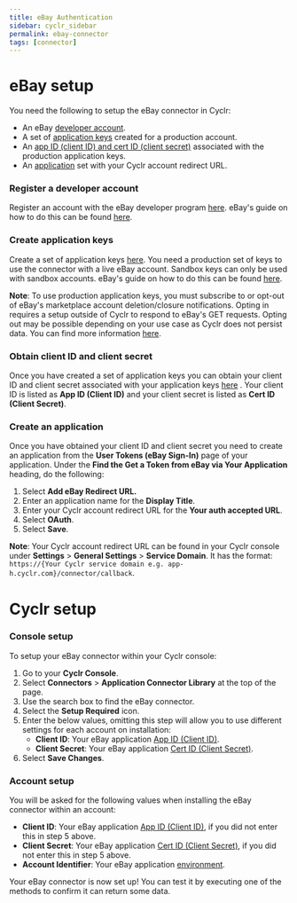 ```yaml
---
title: eBay Authentication
sidebar: cyclr_sidebar
permalink: ebay-connector
tags: [connector]
---
```


<a name="ebay-setup"></a>

# eBay setup

You need the following to setup the eBay connector in Cyclr:

-   An eBay [developer account](#register-a-developer-account).
-   A set of [application keys](#create-application-keys) created for a production account.
-   An [app ID (client ID) and cert ID (client secret)](#get-a-client-id-and-client-secret) associated with the production application keys.
-   An [application](#create-an-application) set with your Cyclr account redirect URL.

<a name="register-a-developer-account"></a>

### Register a developer account

Register an account with the eBay developer program [here](https://developer.ebay.com/). eBay's guide on how to do this can be found [here](https://developer.ebay.com/api-docs/static/gs_join-the-ebay-developers-program.html).

<a name="create-application-keys"></a>

### Create application keys

Create a set of application keys [here](https://developer.ebay.com/my/keys). You need a production set of keys to use the connector with a live eBay account. Sandbox keys can only be used with sandbox accounts. eBay's guide on how to do this can be found [here](https://developer.ebay.com/api-docs/static/gs_create-the-ebay-api-keysets.html).

**Note**: To use production application keys, you must subscribe to or opt-out of eBay's marketplace account deletion/closure notifications. Opting in requires a setup outside of Cyclr to respond to eBay's GET requests. Opting out may be possible depending on your use case as Cyclr does not persist data. You can find more information [here](https://developer.ebay.com/marketplace-account-deletion).

<a name="obtain-client-id-and-client-secret"></a>

### Obtain client ID and client secret

Once you have created a set of application keys you can obtain your client ID and client secret associated with your application keys [here](https://developer.ebay.com/my/keys) . Your client ID is listed as **App ID (Client ID)** and your client secret is listed as **Cert ID (Client Secret)**.

<a name="create-an-application"></a>

### Create an application

Once you have obtained your client ID and client secret you need to create an application from the **User Tokens (eBay Sign-In)** page of your application. Under the **Find the Get a Token from eBay via Your Application** heading, do the following:

1. Select **Add eBay Redirect URL.**
2. Enter an application name for the **Display Title**.
3. Enter your Cyclr account redirect URL for the **Your auth accepted URL**.
4. Select **OAuth**.
5. Select **Save**.

**Note**: Your Cyclr account redirect URL can be found in your Cyclr console under **Settings** > **General Settings** > **Service Domain**. It has the format: `https://{Your Cyclr service domain e.g. app-h.cyclr.com}/connector/callback`.

<a name="cyclr-set-up"></a>

# Cyclr setup

<a name="console-setup"></a>

### Console setup

To setup your eBay connector within your Cyclr console:

1. Go to your **Cyclr Console**.
2. Select **Connectors** > **Application Connector Library** at the top of the page.
3. Use the search box to find the eBay connector.
4. Select the **Setup Required** icon.
5. Enter the below values, omitting this step will allow you to use different settings for each account on installation:
    - **Client ID**: Your eBay application [App ID (Client ID)](#obtain-client-id-and-client-secret).
    - **Client Secret**: Your eBay application [Cert ID (Client Secret)](#obtain-client-id-and-client-secret).
6. Select **Save Changes**.

<a name="account-setup"></a>

### Account setup

You will be asked for the following values when installing the eBay connector within an account:

-   **Client ID**: Your eBay application [App ID (Client ID)](#obtain-client-id-and-client-secret), if you did not enter this in step 5 above.
-   **Client Secret**: Your eBay application [Cert ID (Client Secret)](#obtain-client-id-and-client-secret), if you did not enter this in step 5 above.
-   **Account Identifier**: Your eBay application [environment](#create-application-keys).

Your eBay connector is now set up! You can test it by executing one of the methods to confirm it can return some data.
